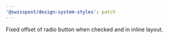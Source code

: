 ```yaml
---
'@swisspost/design-system-styles': patch
---
```


Fixed offset of radio button when checked and in inline layout.

